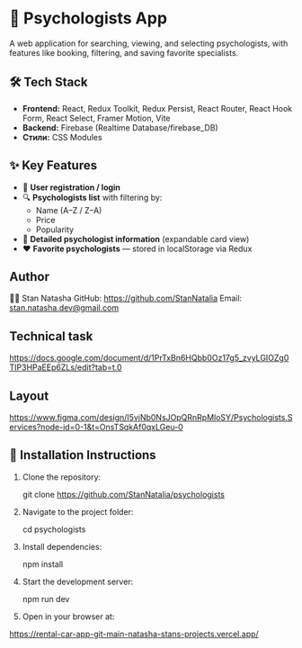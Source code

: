 # 🧠 Psychologists App

A web application for searching, viewing, and selecting psychologists, with features like booking, filtering, and saving favorite specialists.

## 🛠️ Tech Stack

- **Frontend:** React, Redux Toolkit, Redux Persist, React Router, React Hook Form, React Select, Framer Motion, Vite
- **Backend:** Firebase (Realtime Database/firebase_DB)
- **Стили:** CSS Modules

## ✨ Key Features

- 🔐 **User registration / login**
- 🔍 **Psychologists list** with filtering by:
  - Name (A–Z / Z–A)
  - Price
  - Popularity
- 💬 **Detailed psychologist information** (expandable card view)
- ❤️ **Favorite psychologists** — stored in localStorage via Redux

## Author

👩‍💻 Stan Natasha
GitHub: https://github.com/StanNatalia
Email: stan.natasha.dev@gmail.com

## Technical task

https://docs.google.com/document/d/1PrTxBn6HQbb0Oz17g5_zvyLGIOZg0TIP3HPaEEp6ZLs/edit?tab=t.0

## Layout

https://www.figma.com/design/I5vjNb0NsJOpQRnRpMloSY/Psychologists.Services?node-id=0-1&t=OnsTSqkAf0qxLGeu-0

## 🔧 Installation Instructions

1. Clone the repository:

   git clone https://github.com/StanNatalia/psychologists

2. Navigate to the project folder:

   cd psychologists

3. Install dependencies:

   npm install

4. Start the development server:

   npm run dev

5. Open in your browser at:

https://rental-car-app-git-main-natasha-stans-projects.vercel.app/
